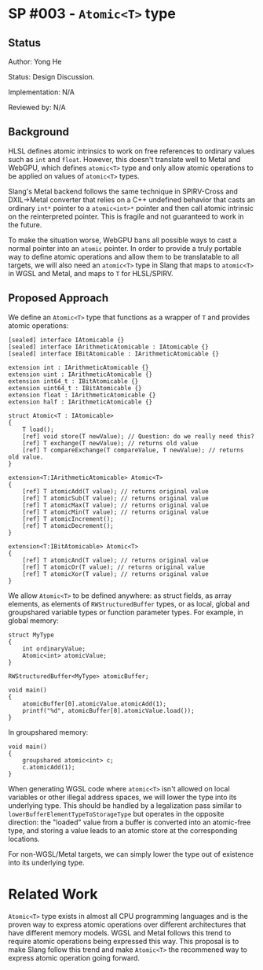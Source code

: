 SP #003 - `Atomic<T>` type
==============


Status
------

Author: Yong He

Status: Design Discussion.

Implementation: N/A

Reviewed by: N/A

Background
----------

HLSL defines atomic intrinsics to work on free references to ordinary values such as `int` and `float`. However, this doesn't translate well to Metal and WebGPU,
which defines `atomic<T>` type and only allow atomic operations to be applied on values of `atomic<T>` types.

Slang's Metal backend follows the same technique in SPIRV-Cross and DXIL->Metal converter that relies on a C++ undefined behavior that casts an ordinary `int*` pointer to a `atomic<int>*` pointer
and then call atomic intrinsic on the reinterpreted pointer. This is fragile and not guaranteed to work in the future.

To make the situation worse, WebGPU bans all possible ways to cast a normal pointer into an `atomic` pointer. In order to provide a truly portable way to define
atomic operations and allow them to be translatable to all targets, we will also need an `atomic<T>` type in Slang that maps to `atomic<T>` in WGSL and Metal, and maps to
`T` for HLSL/SPIRV.


Proposed Approach
-----------------

We define an `Atomic<T>` type that functions as a wrapper of `T` and provides atomic operations:
```
[sealed] interface IAtomicable {}
[sealed] interface IArithmeticAtomicable : IAtomicable {}
[sealed] interface IBitAtomicable : IArithmeticAtomicable {}

extension int : IArithmeticAtomicable {}
extension uint : IArithmeticAtomicable {}
extension int64_t : IBitAtomicable {}
extension uint64_t : IBitAtomicable {}
extension float : IArithmeticAtomicable {}
extension half : IArithmeticAtomicable {}

struct Atomic<T : IAtomicable>
{
    T load();
    [ref] void store(T newValue); // Question: do we really need this?
    [ref] T exchange(T newValue); // returns old value
    [ref] T compareExchange(T compareValue, T newValue); // returns old value.
}

extension<T:IArithmeticAtomicable> Atomic<T>
{
    [ref] T atomicAdd(T value); // returns original value
    [ref] T atomicSub(T value); // returns original value
    [ref] T atomicMax(T value); // returns original value
    [ref] T atomicMin(T value); // returns original value
    [ref] T atomicIncrement();
    [ref] T atomicDecrement();
}

extension<T:IBitAtomicable> Atomic<T>
{
    [ref] T atomicAnd(T value); // returns original value
    [ref] T atomicOr(T value); // returns original value
    [ref] T atomicXor(T value); // returns original value
}
```

We allow `Atomic<T>` to be defined anywhere: as struct fields, as array elements, as elements of `RWStructuredBuffer` types,
or as local, global and groupshared variable types or function parameter types. For example, in global memory:

```hlsl
struct MyType
{
    int ordinaryValue;
    Atomic<int> atomicValue;
}

RWStructuredBuffer<MyType> atomicBuffer;

void main()
{
    atomicBuffer[0].atomicValue.atomicAdd(1);
    printf("%d", atomicBuffer[0].atomicValue.load());
}
```

In groupshared memory:

```hlsl
void main()
{
    groupshared atomic<int> c;
    c.atomicAdd(1);
}
```

When generating WGSL code where `atomic<T>` isn't allowed on local variables or other illegal address spaces, we will lower the type
into its underlying type. This should be handled by a legalization pass similar to `lowerBufferElementTypeToStorageType` but operates
in the opposite direction: the "loaded" value from a buffer is converted into an atomic-free type, and storing a value leads to an
atomic store at the corresponding locations.

For non-WGSL/Metal targets, we can simply lower the type out of existence into its underlying type.

# Related Work

`Atomic<T>` type exists in almost all CPU programming languages and is the proven way to express atomic operations over different
architectures that have different memory models. WGSL and Metal follows this trend to require atomic operations being expressed
this way. This proposal is to make Slang follow this trend and make `Atomic<T>` the recommened way to express atomic operation
going forward.